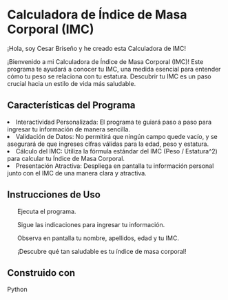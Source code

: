 <h1>Calculadora de Índice de Masa Corporal (IMC)</h1>

<p>¡Hola, soy Cesar Briseño y he creado esta Calculadora de IMC!</p>
<p>¡Bienvenido a mi Calculadora de Índice de Masa Corporal (IMC)! Este programa te ayudará a conocer tu IMC, una medida esencial para entender cómo tu peso se relaciona con tu estatura. Descubrir tu IMC es un paso crucial hacia un estilo de vida más saludable.</p>

<h2>Características del Programa </h2>
<li>Interactividad Personalizada: El programa te guiará paso a paso para ingresar tu información de manera sencilla.</li>

<li>Validación de Datos: No permitirá que ningún campo quede vacío, y se asegurará de que ingreses cifras válidas para la edad, peso y estatura.</li>

<li>Cálculo del IMC: Utiliza la fórmula estándar del IMC (Peso / Estatura^2) para calcular tu Índice de Masa Corporal.</li>

<li>Presentación Atractiva: Despliega en pantalla tu información personal junto con el IMC de una manera clara y atractiva.</li>

<h2>Instrucciones de Uso</h2>
<ol>Ejecuta el programa.</ol>
<ol>Sigue las indicaciones para ingresar tu información.</ol>
<ol>Observa en pantalla tu nombre, apellidos, edad y tu IMC.</ol>
<ol>¡Descubre qué tan saludable es tu índice de masa corporal!</ol>

<h2>Construido con</h2>
<p>Python</p>
